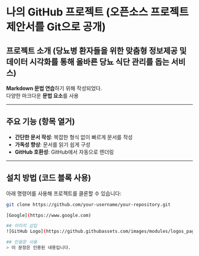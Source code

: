 # 나의 GitHub 프로젝트 (오픈소스 프로젝트 제안서를 Git으로 공개)

## 프로젝트 소개 (당뇨병 환자들을 위한 맞춤형 정보제공 및 데이터 시각화를 통해 올바른 당뇨 식단 관리를 돕는 서비스)
**Markdown 문법 연습**하기 위해 작성되었다.  
다양한 마크다운 **문법 요소**를 사용

---

## 주요 기능 (항목 열거)
- **간단한 문서 작성**: 복잡한 형식 없이 빠르게 문서를 작성
- **가독성 향상**: 문서를 읽기 쉽게 구성
- **GitHub 호환성**: GitHub에서 자동으로 렌더링

---

## 설치 방법 (코드 블록 사용)
아래 명령어를 사용해 프로젝트를 클론할 수 있습니다:

```bash
git clone https://github.com/your-username/your-repository.git

[Google](https://www.google.com)

## 이미지 삽입
![GitHub Logo](https://github.githubassets.com/images/modules/logos_page/GitHub-Mark.png)

## 인용문 사용
> 이 문장은 인용된 내용입니다.
